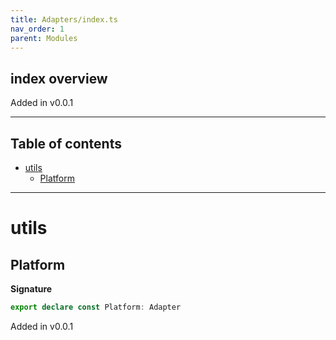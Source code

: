 ```yaml
---
title: Adapters/index.ts
nav_order: 1
parent: Modules
---
```


## index overview

Added in v0.0.1

---

<h2 class="text-delta">Table of contents</h2>

- [utils](#utils)
  - [Platform](#platform)

---

# utils

## Platform

**Signature**

```ts
export declare const Platform: Adapter
```

Added in v0.0.1
